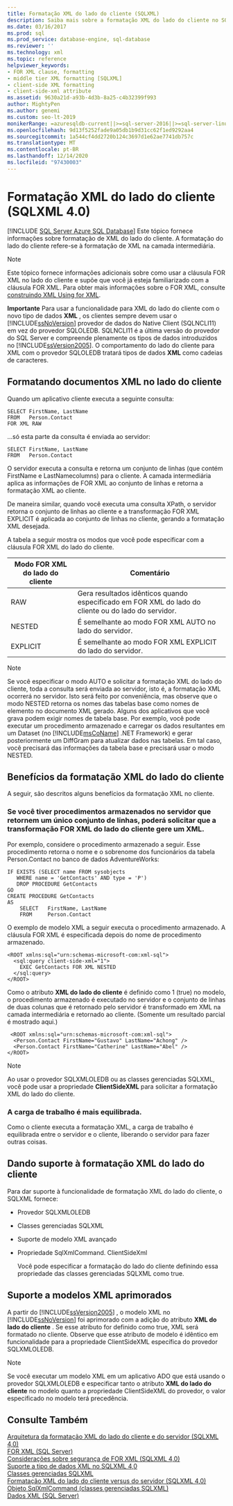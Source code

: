 ```yaml
---
title: Formatação XML do lado do cliente (SQLXML)
description: Saiba mais sobre a formatação XML do lado do cliente no SQLXML 4,0 usando a cláusula FOR XML.
ms.date: 03/16/2017
ms.prod: sql
ms.prod_service: database-engine, sql-database
ms.reviewer: ''
ms.technology: xml
ms.topic: reference
helpviewer_keywords:
- FOR XML clause, formatting
- middle tier XML formatting [SQLXML]
- client-side XML formatting
- client-side-xml attribute
ms.assetid: 9630a21d-a93b-4d3b-8a25-c4b32399f993
author: MightyPen
ms.author: genemi
ms.custom: seo-lt-2019
monikerRange: =azuresqldb-current||>=sql-server-2016||>=sql-server-linux-2017||=azuresqldb-mi-current
ms.openlocfilehash: 9d13f5252fade9a05db1b9d31cc62f1ed9292aa4
ms.sourcegitcommit: 1a544cf4dd2720b124c3697d1e62ae7741db757c
ms.translationtype: MT
ms.contentlocale: pt-BR
ms.lasthandoff: 12/14/2020
ms.locfileid: "97430003"
---
```

# <a name="client-side-xml-formatting-sqlxml-40"></a>Formatação XML do lado do cliente (SQLXML 4.0)
[!INCLUDE [SQL Server Azure SQL Database](../../../includes/applies-to-version/sql-asdb.md)]
  Este tópico fornece informações sobre formatação de XML do lado do cliente. A formatação do lado do cliente refere-se à formatação de XML na camada intermediária.  
  
> [!NOTE]  
>  Este tópico fornece informações adicionais sobre como usar a cláusula FOR XML no lado do cliente e supõe que você já esteja familiarizado com a cláusula FOR XML. Para obter mais informações sobre o FOR XML, consulte [construindo XML Using for XML](../../../relational-databases/xml/for-xml-sql-server.md).  
  
 **Importante** Para usar a funcionalidade para XML do lado do cliente com o novo tipo de dados **XML** , os clientes sempre devem usar o [!INCLUDE[ssNoVersion](../../../includes/ssnoversion-md.md)] provedor de dados do Native Client (SQLNCLI11) em vez do provedor SQLOLEDB. SQLNCLI11 é a última versão do provedor do SQL Server e compreende plenamente os tipos de dados introduzidos no [!INCLUDE[ssVersion2005](../../../includes/ssversion2005-md.md)]. O comportamento do lado do cliente para XML com o provedor SQLOLEDB tratará tipos de dados **XML** como cadeias de caracteres.  
  
## <a name="formatting-xml-documents-on-the-client-side"></a>Formatando documentos XML no lado do cliente  
 Quando um aplicativo cliente executa a seguinte consulta:  
  
```  
SELECT FirstName, LastName  
FROM   Person.Contact  
FOR XML RAW  
```  
  
 ...só esta parte da consulta é enviada ao servidor:  
  
```  
SELECT FirstName, LastName  
FROM   Person.Contact  
```  
  
 O servidor executa a consulta e retorna um conjunto de linhas (que contém FirstName e LastNamecolumns) para o cliente. A camada intermediária aplica as informações de FOR XML ao conjunto de linhas e retorna a formatação XML ao cliente.  
  
 De maneira similar, quando você executa uma consulta XPath, o servidor retorna o conjunto de linhas ao cliente e a transformação FOR XML EXPLICIT é aplicada ao conjunto de linhas no cliente, gerando a formatação XML desejada.  
  
 A tabela a seguir mostra os modos que você pode especificar com a cláusula FOR XML do lado do cliente.  
  
|Modo FOR XML do lado do cliente|Comentário|  
|-------------------------------|-------------|  
|RAW|Gera resultados idênticos quando especificado em FOR XML do lado do cliente ou do lado do servidor.|  
|NESTED|É semelhante ao modo FOR XML AUTO no lado do servidor.|  
|EXPLICIT|É semelhante ao modo FOR XML EXPLICIT do lado do servidor.|  
  
> [!NOTE]  
>  Se você especificar o modo AUTO e solicitar a formatação XML do lado do cliente, toda a consulta será enviada ao servidor, isto é, a formatação XML ocorrerá no servidor. Isto será feito por conveniência, mas observe que o modo NESTED retorna os nomes das tabelas base como nomes de elemento no documento XML gerado. Alguns dos aplicativos que você grava podem exigir nomes de tabela base. Por exemplo, você pode executar um procedimento armazenado e carregar os dados resultantes em um Dataset (no [!INCLUDE[msCoName](../../../includes/msconame-md.md)] .NET Framework) e gerar posteriormente um DiffGram para atualizar dados nas tabelas. Em tal caso, você precisará das informações da tabela base e precisará usar o modo NESTED.  
  
## <a name="benefits-of-client-side-xml-formatting"></a>Benefícios da formatação XML do lado do cliente  
 A seguir, são descritos alguns benefícios da formatação XML no cliente.  
  
### <a name="if-you-have-stored-procedures-on-the-server-that-return-a-single-rowset-you-can-request-client-side-for-xml-transformation-to-generate-an-xml"></a>Se você tiver procedimentos armazenados no servidor que retornem um único conjunto de linhas, poderá solicitar que a transformação FOR XML do lado do cliente gere um XML.  
 Por exemplo, considere o procedimento armazenado a seguir. Esse procedimento retorna o nome e o sobrenome dos funcionários da tabela Person.Contact no banco de dados AdventureWorks:  
  
```  
IF EXISTS (SELECT name FROM sysobjects  
   WHERE name = 'GetContacts' AND type = 'P')  
   DROP PROCEDURE GetContacts  
GO  
CREATE PROCEDURE GetContacts  
AS  
    SELECT   FirstName, LastName  
    FROM     Person.Contact  
```  
  
 O exemplo de modelo XML a seguir executa o procedimento armazenado. A cláusula FOR XML é especificada depois do nome de procedimento armazenado.  
  
```  
<ROOT xmlns:sql="urn:schemas-microsoft-com:xml-sql">  
  <sql:query client-side-xml="1">  
    EXEC GetContacts FOR XML NESTED  
  </sql:query>  
</ROOT>  
```  
  
 Como o atributo **XML do lado do cliente** é definido como 1 (true) no modelo, o procedimento armazenado é executado no servidor e o conjunto de linhas de duas colunas que é retornado pelo servidor é transformado em XML na camada intermediária e retornado ao cliente. (Somente um resultado parcial é mostrado aqui.)  
  
```  
 <ROOT xmlns:sql="urn:schemas-microsoft-com:xml-sql">  
  <Person.Contact FirstName="Gustavo" LastName="Achong" />   
  <Person.Contact FirstName="Catherine" LastName="Abel" />  
</ROOT>  
```  
  
> [!NOTE]  
>  Ao usar o provedor SQLXMLOLEDB ou as classes gerenciadas SQLXML, você pode usar a propriedade **ClientSideXML** para solicitar a formatação XML do lado do cliente.  
  
### <a name="the-workload-is-more-balanced"></a>A carga de trabalho é mais equilibrada.  
 Como o cliente executa a formatação XML, a carga de trabalho é equilibrada entre o servidor e o cliente, liberando o servidor para fazer outras coisas.  
  
## <a name="supporting-client-side-xml-formatting"></a>Dando suporte à formatação XML do lado do cliente  
 Para dar suporte à funcionalidade de formatação XML do lado do cliente, o SQLXML fornece:  
  
-   Provedor SQLXMLOLEDB  
  
-   Classes gerenciadas SQLXML  
  
-   Suporte de modelo XML avançado  
  
-   Propriedade SqlXmlCommand. ClientSideXml  
  
     Você pode especificar a formatação do lado do cliente definindo essa propriedade das classes gerenciadas SQLXML como true.  
  
## <a name="enhanced-xml-template-support"></a>Suporte a modelos XML aprimorados  
 A partir do [!INCLUDE[ssVersion2005](../../../includes/ssversion2005-md.md)] , o modelo XML no [!INCLUDE[ssNoVersion](../../../includes/ssnoversion-md.md)] foi aprimorado com a adição do atributo **XML do lado do cliente** . Se esse atributo for definido como true, XML será formatado no cliente. Observe que esse atributo de modelo é idêntico em funcionalidade para a propriedade ClientSideXML específica do provedor SQLXMLOLEDB.  
  
> [!NOTE]  
>  Se você executar um modelo XML em um aplicativo ADO que está usando o provedor SQLXMLOLEDB e especificar tanto o atributo **XML do lado do cliente** no modelo quanto a propriedade ClientSideXML do provedor, o valor especificado no modelo terá precedência.  
  
## <a name="see-also"></a>Consulte Também  
 [Arquitetura da formatação XML do lado do cliente e do servidor &#40;SQLXML 4,0&#41;](../../../relational-databases/sqlxml/formatting/architecture-of-client-side-and-server-side-xml-formatting-sqlxml-4-0.md)   
 [FOR XML &#40;SQL Server&#41;](../../../relational-databases/xml/for-xml-sql-server.md)   
 [Considerações sobre segurança de FOR XML &#40;SQLXML 4,0&#41;](../../../relational-databases/sqlxml-annotated-xsd-schemas-xpath-queries/security/for-xml-security-considerations-sqlxml-4-0.md)   
 [Suporte a tipo de dados XML no SQLXML 4,0](../../../relational-databases/sqlxml/xml-data-type-support-in-sqlxml-4-0.md)   
 [Classes gerenciadas SQLXML](../../../relational-databases/sqlxml-annotated-xsd-schemas-xpath-queries/net-framework-classes/sqlxml-4-0-net-framework-support-managed-classes.md)   
 [Formatação XML do lado do cliente versus do servidor &#40;SQLXML 4,0&#41;](../../../relational-databases/sqlxml/formatting/client-side-vs-server-side-xml-formatting-sqlxml-4-0.md)   
 [Objeto SqlXmlCommand &#40;classes gerenciadas SQLXML&#41;](../../../relational-databases/sqlxml-annotated-xsd-schemas-xpath-queries/net-framework-classes/sqlxml-managed-classes-sqlxmlcommand-object.md)   
 [Dados XML &#40;SQL Server&#41;](../../../relational-databases/xml/xml-data-sql-server.md)  
  
  
